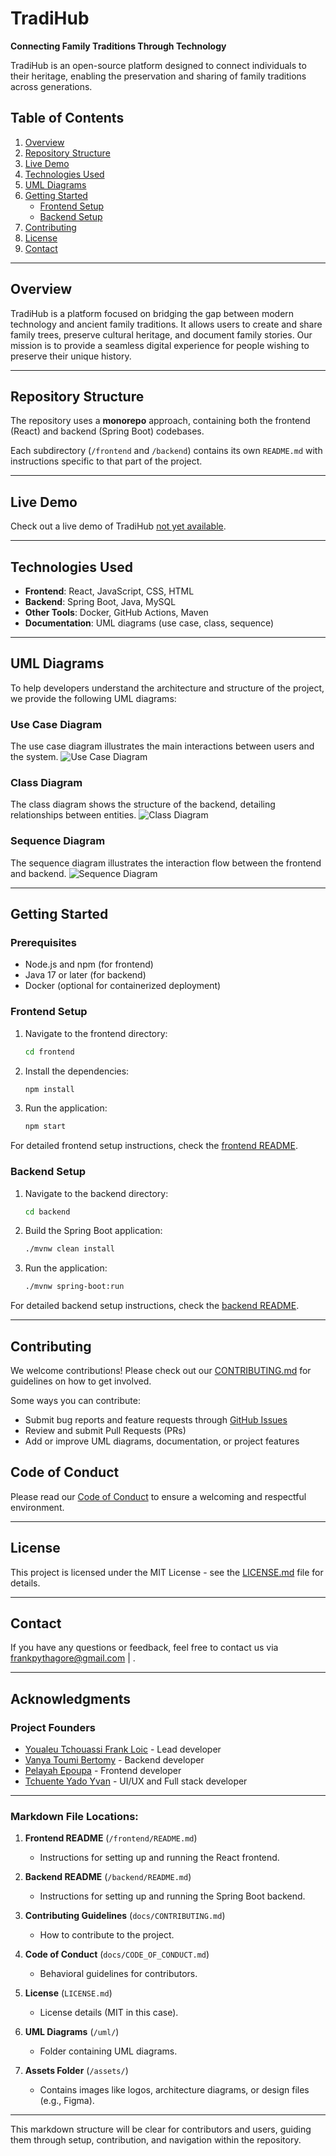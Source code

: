 # TradiHub

**Connecting Family Traditions Through Technology**

TradiHub is an open-source platform designed to connect individuals to their heritage, enabling the preservation and sharing of family traditions across generations.

## Table of Contents
1. [Overview](#overview)
2. [Repository Structure](#repository-structure)
3. [Live Demo](#live-demo)
4. [Technologies Used](#technologies-used)
5. [UML Diagrams](#uml-diagrams)
6. [Getting Started](#getting-started)
    - [Frontend Setup](#frontend-setup)
    - [Backend Setup](#backend-setup)
7. [Contributing](#contributing)
8. [License](#license)
9. [Contact](#contact)

---

## Overview

TradiHub is a platform focused on bridging the gap between modern technology and ancient family traditions. It allows users to create and share family trees, preserve cultural heritage, and document family stories. Our mission is to provide a seamless digital experience for people wishing to preserve their unique history.

---

## Repository Structure

The repository uses a **monorepo** approach, containing both the frontend (React) and backend (Spring Boot) codebases.


Each subdirectory (`/frontend` and `/backend`) contains its own `README.md` with instructions specific to that part of the project.

---

## Live Demo

Check out a live demo of TradiHub [not yet available](https://example.com).

---

## Technologies Used

- **Frontend**: React, JavaScript, CSS, HTML
- **Backend**: Spring Boot, Java, MySQL
- **Other Tools**: Docker, GitHub Actions, Maven
- **Documentation**: UML diagrams (use case, class, sequence)

---

## UML Diagrams

To help developers understand the architecture and structure of the project, we provide the following UML diagrams:

### Use Case Diagram
The use case diagram illustrates the main interactions between users and the system.
![Use Case Diagram](uml/usecase-diagram.png)

### Class Diagram
The class diagram shows the structure of the backend, detailing relationships between entities.
![Class Diagram](uml/class-diagram.png)

### Sequence Diagram
The sequence diagram illustrates the interaction flow between the frontend and backend.
![Sequence Diagram](uml/sequence-diagram.png)

---

## Getting Started

### Prerequisites
- Node.js and npm (for frontend)
- Java 17 or later (for backend)
- Docker (optional for containerized deployment)

### Frontend Setup

1. Navigate to the frontend directory:
   ```bash
   cd frontend
2. Install the dependencies:
   ```bash
   npm install
3. Run the application:
   ```bash
   npm start
For detailed frontend setup instructions, check the [frontend README](frontend/README.md).
### Backend Setup
1. Navigate to the backend directory:
   ```bash
   cd backend

3. Build the Spring Boot application:
   ```bash
   ./mvnw clean install

5. Run the application:
   ```bash
   ./mvnw spring-boot:run

For detailed backend setup instructions, check the [backend README](backend/README.md).

---

## Contributing
We welcome contributions! Please check out our [CONTRIBUTING.md](docs/CONTRIBUTING.md) for guidelines on how to get involved.

Some ways you can contribute:
- Submit bug reports and feature requests through [GitHub Issues]()
- Review and submit Pull Requests (PRs)
- Add or improve UML diagrams, documentation, or project features

## Code of Conduct
Please read our [Code of Conduct](docs/CODE_OF_CONDUCT.md) to ensure a welcoming and respectful environment.

---

## License 
This project is licensed under the MIT License - see the [LICENSE.md](LICENSE.md) file for details.

---

## Contact
If you have any questions or feedback, feel free to contact us via frankpythagore@gmail.com | .


---

## Acknowledgments
### Project Founders
- [Youaleu Tchouassi Frank Loic]() - Lead developer
- [Vanya Toumi Bertomy]() - Backend developer
- [Pelayah Epoupa]() - Frontend developer
- [Tchuente Yado Yvan]() - UI/UX and Full stack developer

---

### Markdown File Locations:

1. **Frontend README** (`/frontend/README.md`)
   - Instructions for setting up and running the React frontend.

2. **Backend README** (`/backend/README.md`)
   - Instructions for setting up and running the Spring Boot backend.

3. **Contributing Guidelines** (`docs/CONTRIBUTING.md`)
   - How to contribute to the project.

4. **Code of Conduct** (`docs/CODE_OF_CONDUCT.md`)
   - Behavioral guidelines for contributors.

5. **License** (`LICENSE.md`)
   - License details (MIT in this case).

6. **UML Diagrams** (`/uml/`)
   - Folder containing UML diagrams.

7. **Assets Folder** (`/assets/`)
   - Contains images like logos, architecture diagrams, or design files (e.g., Figma).

---

This markdown structure will be clear for contributors and users, guiding them through setup, contribution, and navigation within the repository.
